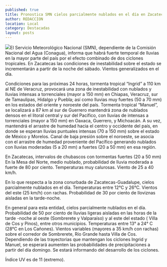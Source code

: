 ```yaml
---
published: true
title: Pronostica SMN cielos parcialmente nublados en el día en Zacatecas
author: REDACCION
location: Local
category: Destacadas
layout: posts
---
```


![](http://i.imgur.com/0Gfmf2Bm.jpg)El Servicio Meteorológico Nacional (SMN), dependiente de la Comisión Nacional del Agua (Conagua), informa que habrá fuerte temporal de lluvias en la mayor parte del país por el efecto combinado de dos ciclones tropicales. En Zacatecas las condiciones de inestabilidad sobre el estado se incrementarán a partir de la noche del sábado. Vientos generalizados en el día.

Condiciones para las próximas 24 horas, tormenta tropical “Ingrid” a 110 km al NE de Veracruz, provocará una zona de inestabilidad con nublados y lluvias intensas a torrenciales (mayor a 150 mm) en Chiapas, Veracruz, sur de Tamaulipas, Hidalgo y Puebla; así como lluvias muy fuertes (50 a 70 mm) en los estados del oriente y noroeste del país. Tormenta tropical “Manuel”, se localizará a 87 km al sur de Guerrero mantendrá zona de nublados densos en el litoral central y sur del Pacífico, con lluvias de intensas a torrenciales (mayor a 150 mm) en Oaxaca, Guerrero, y Michoacán. A su vez, mantendrá el arrastre de humedad hacia el centro y occidente del país, en donde se esperan lluvias puntuales intensas (70 a 150 mm) sobre el estado de México y Morelos. Canal de baja presión sobre el noroeste, se asocia con el arrastre de humedad proveniente del Pacífico generando nublados con lluvias moderadas (5 a 20 mm) a fuertes (20 a 50 mm) en esa región. 

En Zacatecas, intervalos de chubascos con tormentas fuertes (20 a 50 mm)  
En la Mesa del Norte, medio nublado, probabilidad de lluvia moderada a fuerte de 80 por ciento. Temperaturas muy calurosas. Viento de 25 a 40 km/h. 

En lo que respecta a la zona conurbada de Zacatecas-Guadalupe, cielos parcialmente nublados en el día. Temperaturas entre 12°C y 26°C. Vientos del este (25 km/h) con rachas. Probabilidad de 30 por ciento de lloviznas aisladas en la tarde-noche.  

En general para esta entidad, cielos parcialmente nublados en el día. Probabilidad de 50 por ciento de lluvias ligeras aisladas en las horas de la tarde -noche al oeste (Sombrerete y Valparaíso) y al este del estado ( Villa de Cos y Pinos), entre otros municipios. Temperaturas entre 13° a 24° C (28°C en Los Cañones). Vientos variables (mayores a 35 km/h con rachas) sobre el corredor de Sombrerete, Río Grande hasta Villa de Cos. Dependiendo de las trayectorias que mantengan los ciclones Ingrid y Manuel, se esperará aumenten las probabilidades de precipitaciones a partir del día domingo. Se estará informando del desarrollo de los ciclones. 

Índice UV  es de 11 (extremo).
